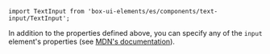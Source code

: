 `import TextInput from 'box-ui-elements/es/components/text-input/TextInput';`

In addition to the properties defined above, you can specify any of the `input` element's properties (see [MDN's documentation](https://developer.mozilla.org/en-US/docs/Web/HTML/Element/Input)).
